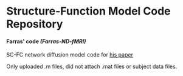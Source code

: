 # Structure-Function Model Code Repository

#### Farras' code *(Farras-ND-fMRI)*
SC-FC network diffusion model code for [his paper](https://www.ncbi.nlm.nih.gov/pmc/articles/PMC3951650/)

Only uploaded .m files, did not attach .mat files or subject data files.